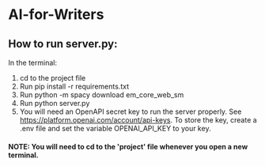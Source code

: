 # AI-for-Writers

## How to run server.py:
In the terminal:
1. cd to the project file
2. Run pip install -r requirements.txt
3. Run python -m spacy download em_core_web_sm
4. Run python server.py
5. You will need an OpenAPI secret key to run the server properly. See https://platform.openai.com/account/api-keys. To store the key, create a .env file and set the variable OPENAI_API_KEY to your key.
#### NOTE: You will need to cd to the 'project' file whenever you open a new terminal.